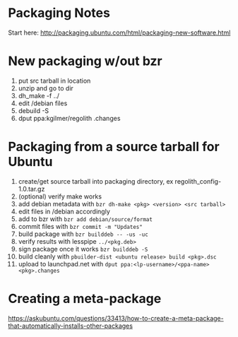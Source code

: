 
# Packaging Notes

Start here: http://packaging.ubuntu.com/html/packaging-new-software.html

# New packaging w/out bzr

1. put src tarball in location
2. unzip and go to dir
3. dh_make -f ../<tarballfile>
4. edit /debian files
5. debuild -S
6. dput ppa:kgilmer/regolith <pkg>.changes

# Packaging from a source tarball for Ubuntu

1. create/get source tarball into packaging directory, ex regolith_config-1.0.tar.gz
2. (optional) verify make works
3. add debian metadata with `bzr dh-make <pkg> <version> <src tarball>`
4. edit files in <pkg>/debian accordingly
5. add to bzr with `bzr add debian/source/format`
6. commit files with `bzr commit -m "Updates"`
7. build package with `bzr builddeb -- -us -uc`
8. verify results with lesspipe `../<pkg.deb>`
9. sign package once it works `bzr builddeb -S`
10. build cleanly with `pbuilder-dist <ubuntu release> build <pkg>.dsc`
11. upload to launchpad.net with `dput ppa:<lp-username>/<ppa-name> <pkg>.changes`

# Creating a meta-package

https://askubuntu.com/questions/33413/how-to-create-a-meta-package-that-automatically-installs-other-packages

